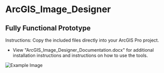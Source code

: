 # ArcGIS_Image_Designer

## Fully Functional Prototype ##

Instructions: Copy the included files directly into your ArcGIS Pro project.

- View "ArcGIS_Image_Designer_Documentation.docx" for additional installation instructions and instructions on how to use the tools.

![Example Image](https://github.com/geoffrt/ArcGIS_Image_Designer/blob/master/example.jpg?raw=true)
